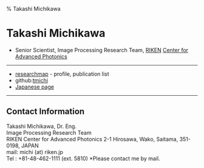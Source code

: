 % Takashi Michikawa
#  Takashi Michikawa

 - Senior Scientist, Image Processing Research Team, [RIKEN](https://riken.jp/) [Center for Advanced Photonics](https://rap.riken.jp)

----
 - [researchmap](https://researchmap.jp/tmichi) - profile, publication list 
 - github:[tmichi](https://github.com/tmichi)
 - [Japanese page](index.ja.md)
----

## Contact Information  
 Takashi Michikawa, Dr. Eng.  
 Image Processing Research Team  
 RIKEN Center for Advanced Photonics
 2-1 Hirosawa, Wako, Saitama, 351-0198, JAPAN    
 mail:  michi (at) riken.jp   
 Tel : +81-48-462-1111 (ext. 5810)
*Please contact me by mail. 
